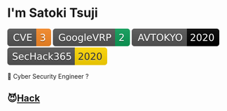 # I'm Satoki Tsuji
[![CVE](Badges/CVE-3-f68826.svg)](https://cve.mitre.org/) 
[![GoogleVRP](Badges/GoogleVRP-2-0c9d58.svg)](https://bughunter.withgoogle.com/profile/577f4342-b9c0-4049-9c54-ca5c2d1bb102/) 
[![AVTOKYO](Badges/AVTOKYO-2020-black.svg)](https://www.avtokyo.org/2020/) 
[![SecHack365](Badges/SecHack365-2020-ffd700.svg)](https://sechack365.nict.go.jp/)  

👻 Cyber Security Engineer ?  

## 😈[Hack](Hack.md)
